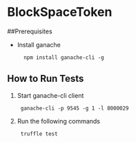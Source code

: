 # BlockSpaceToken

##Prerequisites

* Install ganache
	
		npm install ganache-cli -g
	
## How to Run Tests

1. Start ganache-cli client

		ganache-cli -p 9545 -g 1 -l 8000029

2. Run the following commands

		truffle test